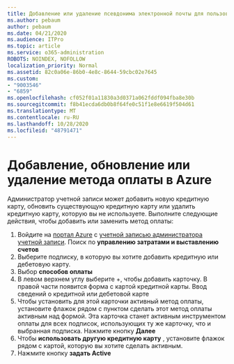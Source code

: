 ```yaml
---
title: Добавление или удаление псевдонима электронной почты для пользователя
ms.author: pebaum
author: pebaum
ms.date: 04/21/2020
ms.audience: ITPro
ms.topic: article
ms.service: o365-administration
ROBOTS: NOINDEX, NOFOLLOW
localization_priority: Normal
ms.assetid: 82c0a06e-86b0-4e8c-8644-59cbc02e7645
ms.custom:
- "9003546"
- "6859"
ms.openlocfilehash: cf052f01a11830a3d0371a062fddf094fba8e30b
ms.sourcegitcommit: f8b41ecda6db0b8f64fe0c51f1e8e6619f504d61
ms.translationtype: MT
ms.contentlocale: ru-RU
ms.lasthandoff: 10/28/2020
ms.locfileid: "48791471"
---
```

# <a name="add-update-or-delete-payment-method-in-azure"></a>Добавление, обновление или удаление метода оплаты в Azure

Администратор учетной записи может добавить новую кредитную карту, обновить существующую кредитную карту или удалить кредитную карту, которую вы не используете. Выполните следующие действия, чтобы добавить или заменить метод оплаты:

1. Войдите на [портал Azure](https://portal.azure.com/) с [учетной записью администратора учетной записи](https://docs.microsoft.com/azure/billing/billing-subscription-transfer?WT.mc_id=Portal-Microsoft_Azure_Support#whoisaa). Поиск по **управлению затратами и выставлению счетов**
2. Выберите подписку, в которую вы хотите добавить кредитную или дебетовую карту.
3. Выбор **способов оплаты**
4. В левом верхнем углу выберите +, чтобы добавить карточку. В правой части появится форма с картой кредитной карты. Ввод сведений о кредитной или дебетовой карте
5. Чтобы установить для этой карточки активный метод оплаты, установите флажок рядом с пунктом сделать этот метод оплаты активным над формой. Эта карточка станет активным инструментом оплаты для всех подписок, использующих ту же карточку, что и выбранная подписка. Нажмите кнопку **Далее**
6. Чтобы **использовать другую кредитную карту** , установите флажок рядом с картой, которую вы хотите сделать активным.
7. Нажмите кнопку **задать Active**
